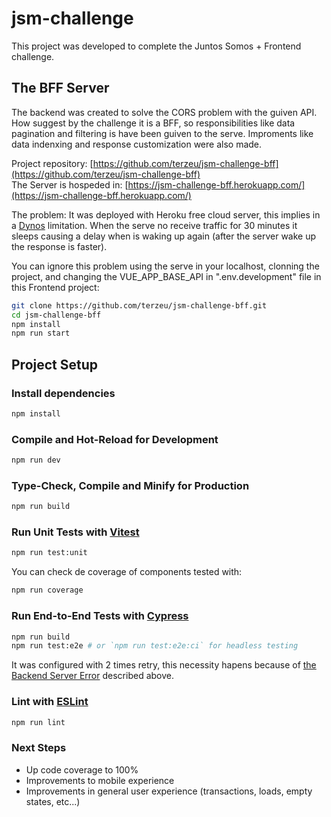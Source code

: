 # jsm-challenge

This project was developed to complete the Juntos Somos + Frontend challenge.

## The BFF Server

The backend was created to solve the CORS problem with the guiven API. How suggest by the challenge it is a BFF, so responsibilities like data pagination and filtering is have been guiven to the serve. Improments like data indenxing and response customization were also made.

Project repository: [https://github.com/terzeu/jsm-challenge-bff](https://github.com/terzeu/jsm-challenge-bff)  
The Server is hospeded in: [https://jsm-challenge-bff.herokuapp.com/](https://jsm-challenge-bff.herokuapp.com/)

The problem: It was deployed with Heroku free cloud server, this implies in a [Dynos](https://devcenter.heroku.com/articles/free-dyno-hours#dyno-sleeping) limitation. When the serve no receive traffic for 30 minutes it sleeps causing a delay when is waking up again (after the server wake up the response is faster).

You can ignore this problem using the serve in your localhost, clonning the project, and changing the VUE_APP_BASE_API in ".env.development" file in this Frontend project:

```sh
git clone https://github.com/terzeu/jsm-challenge-bff.git
cd jsm-challenge-bff
npm install
npm run start
```

## Project Setup

### Install dependencies

```sh
npm install
```

### Compile and Hot-Reload for Development

```sh
npm run dev
```

### Type-Check, Compile and Minify for Production

```sh
npm run build
```

### Run Unit Tests with [Vitest](https://vitest.dev/)

```sh
npm run test:unit
```
You can check de coverage of components tested with:

```sh
npm run coverage
```

### Run End-to-End Tests with [Cypress](https://www.cypress.io/)

```sh
npm run build
npm run test:e2e # or `npm run test:e2e:ci` for headless testing
```
It was configured with 2 times retry, this necessity hapens because of [the Backend Server Error](#the-bff-server) described above.

### Lint with [ESLint](https://eslint.org/)

```sh
npm run lint
```

### Next Steps

 - Up code coverage to 100%
 - Improvements to mobile experience
 - Improvements in general user experience (transactions, loads, empty states, etc...)
